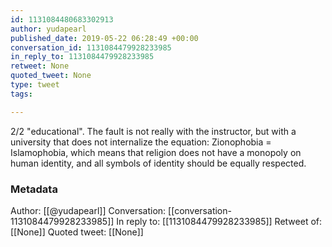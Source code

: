 ```yaml
---
id: 1131084480683302913
author: yudapearl
published_date: 2019-05-22 06:28:49 +00:00
conversation_id: 1131084479928233985
in_reply_to: 1131084479928233985
retweet: None
quoted_tweet: None
type: tweet
tags:

---
```


2/2 "educational". The fault is not really with the instructor, but with a university that does not internalize the equation: Zionophobia = Islamophobia, which means that religion does not have a monopoly on human identity, and all symbols of identity should be equally respected.

### Metadata

Author: [[@yudapearl]]
Conversation: [[conversation-1131084479928233985]]
In reply to: [[1131084479928233985]]
Retweet of: [[None]]
Quoted tweet: [[None]]
